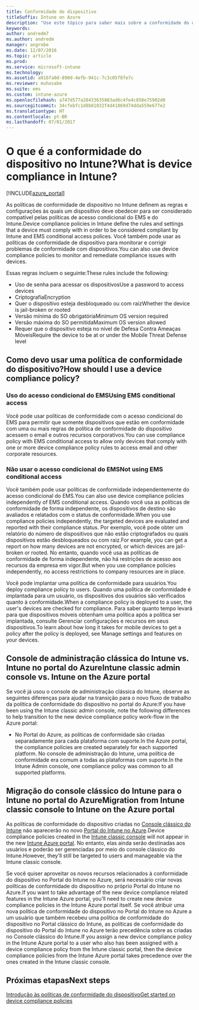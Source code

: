 ```yaml
---
title: Conformidade do dispositivo
titleSuffix: Intune on Azure
description: "Use este tópico para saber mais sobre a conformidade do dispositivo no Microsoft Intune"
keywords: 
author: andredm7
ms.author: andredm
manager: angrobe
ms.date: 12/07/2016
ms.topic: article
ms.prod: 
ms.service: microsoft-intune
ms.technology: 
ms.assetid: a916fa0d-890d-4efb-941c-7c3c05f8fe7c
ms.reviewer: muhosabe
ms.suite: ems
ms.custom: intune-azure
ms.openlocfilehash: a747d577a28433635883ad6c4fe4c858e75902d0
ms.sourcegitcommit: 34cfebfc1d8b81032f4d41869d74dda559e677e2
ms.translationtype: HT
ms.contentlocale: pt-BR
ms.lasthandoff: 07/01/2017
---
```

# <span data-ttu-id="4b17b-103">O que é a conformidade do dispositivo no Intune?</span><span class="sxs-lookup"><span data-stu-id="4b17b-103">What is device compliance in Intune?</span></span>
<a id="what-is-device-compliance-in-intune" class="xliff"></a>

[!INCLUDE[azure_portal](./includes/azure_portal.md)]

<span data-ttu-id="4b17b-104">As políticas de conformidade de dispositivo no Intune definem as regras e configurações às quais um dispositivo deve obedecer para ser considerado compatível pelas políticas de acesso condicional do EMS e do Intune.</span><span class="sxs-lookup"><span data-stu-id="4b17b-104">Device compliance policies in Intune define the rules and settings that a device must comply with in order to be considered compliant by Intune and EMS conditional access polices.</span></span> <span data-ttu-id="4b17b-105">Você também pode usar as políticas de conformidade de dispositivo para monitorar e corrigir problemas de conformidade com dispositivos.</span><span class="sxs-lookup"><span data-stu-id="4b17b-105">You can also use device compliance policies to monitor and remediate compliance issues with devices.</span></span> 

<span data-ttu-id="4b17b-106">Essas regras incluem o seguinte:</span><span class="sxs-lookup"><span data-stu-id="4b17b-106">These rules include the following:</span></span>

- <span data-ttu-id="4b17b-107">Uso de senha para acessar os dispositivos</span><span class="sxs-lookup"><span data-stu-id="4b17b-107">Use a password to access devices</span></span>
- <span data-ttu-id="4b17b-108">Criptografia</span><span class="sxs-lookup"><span data-stu-id="4b17b-108">Encryption</span></span>
- <span data-ttu-id="4b17b-109">Quer o dispositivo esteja desbloqueado ou com raiz</span><span class="sxs-lookup"><span data-stu-id="4b17b-109">Whether the device is jail-broken or rooted</span></span>
- <span data-ttu-id="4b17b-110">Versão mínima do SO obrigatória</span><span class="sxs-lookup"><span data-stu-id="4b17b-110">Minimum OS version required</span></span>
- <span data-ttu-id="4b17b-111">Versão máxima do SO permitida</span><span class="sxs-lookup"><span data-stu-id="4b17b-111">Maximum OS version allowed</span></span>
- <span data-ttu-id="4b17b-112">Requer que o dispositivo esteja no nível de Defesa Contra Ameaças Móveis</span><span class="sxs-lookup"><span data-stu-id="4b17b-112">Require the device to be at or under the Mobile Threat Defense level</span></span>

<!---##  Concepts
Following are some terms and concepts that are useful to understanding how to use compliance policies.

### Device compliance requirements
Compliance requirements are essentially rules like requiring a device PIN or encryption that you can specify as required or not required for a compliance policy.

### Actions for noncompliance

You can specify what needs to happen when a device is determined as noncompliant. This can be a sequence of actions during a specific time.
When you specify these actions, Intune will automatically initiate them in the sequence you specify. See the following example of a sequence of
actions for a device that continues to be in the noncompliant status for
a week:

-   When the device is first determined to be non-compliant, an email with noncompliant notification is sent to the user.

-   3 days after initial noncompliance state, a follow up reminder is sent to the user.

-   5 days after initial noncompliance state, a final reminder with a notification that access to company resources will be blocked on the device in 2 days if the compliance issues are not remediated is sent to the user.

-   7 days after initial noncompliance state, access to company resources is blocked. This requires that you have conditional access policy that specifies that access from noncompliant devices should    be blocked for services such as Exchange and SharePoint.

### Grace Period

This is the time between when a device is first determined as
noncompliant to when access to company resources on that device is blocked. This time allows for time that the user has to resolve
compliance issues on the device. You can also use this time to create your action sequences to send notifications to the user before their access is blocked.

Remember that you need to implement conditional access policies in addition to compliance policies in order for access to company resources to be blocked.--->

##  <span data-ttu-id="4b17b-113">Como devo usar uma política de conformidade do dispositivo?</span><span class="sxs-lookup"><span data-stu-id="4b17b-113">How should I use a device compliance policy?</span></span>
<a id="how-should-i-use-a-device-compliance-policy" class="xliff"></a>

### <span data-ttu-id="4b17b-114">Uso do acesso condicional do EMS</span><span class="sxs-lookup"><span data-stu-id="4b17b-114">Using EMS conditional access</span></span>
<a id="using-ems-conditional-access" class="xliff"></a>
<span data-ttu-id="4b17b-115">Você pode usar políticas de conformidade com o acesso condicional do EMS para permitir que somente dispositivos que estão em conformidade com uma ou mais regras de política de conformidade do dispositivo acessem o email e outros recursos corporativos.</span><span class="sxs-lookup"><span data-stu-id="4b17b-115">You can use compliance policy with EMS conditional access to allow only devices that comply with one or more device compliance policy rules to access email and other corporate resources.</span></span>

### <span data-ttu-id="4b17b-116">Não usar o acesso condicional do EMS</span><span class="sxs-lookup"><span data-stu-id="4b17b-116">Not using EMS conditional access</span></span>
<a id="not-using-ems-conditional-access" class="xliff"></a>
<span data-ttu-id="4b17b-117">Você também pode usar políticas de conformidade independentemente do acesso condicional do EMS.</span><span class="sxs-lookup"><span data-stu-id="4b17b-117">You can also use device compliance policies independently of EMS conditional access.</span></span>
<span data-ttu-id="4b17b-118">Quando você usa as políticas de conformidade de forma independente, os dispositivos de destino são avaliados e relatados com o status de conformidade.</span><span class="sxs-lookup"><span data-stu-id="4b17b-118">When you use compliance policies independently, the targeted devices are evaluated and reported with their compliance status.</span></span> <span data-ttu-id="4b17b-119">Por exemplo, você pode obter um relatório do número de dispositivos que não estão criptografados ou quais dispositivos estão desbloqueados ou com raiz.</span><span class="sxs-lookup"><span data-stu-id="4b17b-119">For example, you can get a report on how many devices are not encrypted, or which devices are jail-broken or rooted.</span></span> <span data-ttu-id="4b17b-120">No entanto, quando você usa as políticas de conformidade de forma independente, não há restrições de acesso aos recursos da empresa em vigor.</span><span class="sxs-lookup"><span data-stu-id="4b17b-120">But when you use compliance policies independently, no access restrictions to company resources are in place.</span></span>

<span data-ttu-id="4b17b-121">Você pode implantar uma política de conformidade para usuários.</span><span class="sxs-lookup"><span data-stu-id="4b17b-121">You deploy compliance policy to users.</span></span> <span data-ttu-id="4b17b-122">Quando uma política de conformidade é implantada para um usuário, os dispositivos dos usuários são verificados quanto à conformidade.</span><span class="sxs-lookup"><span data-stu-id="4b17b-122">When a compliance policy is deployed to a user, the user's devices are checked for compliance.</span></span> <span data-ttu-id="4b17b-123">Para saber quanto tempo levará para que dispositivos móveis obtenham uma política após a política ser implantada, consulte Gerenciar configurações e recursos em seus dispositivos.</span><span class="sxs-lookup"><span data-stu-id="4b17b-123">To learn about how long it takes for mobile devices to get a policy after the policy is deployed, see Manage settings and features on your devices.</span></span>

##  <span data-ttu-id="4b17b-124">Console de administração clássica do Intune vs. Intune no portal do Azure</span><span class="sxs-lookup"><span data-stu-id="4b17b-124">Intune classic admin console vs. Intune on the Azure portal</span></span>
<a id="intune-classic-admin-console-vs-intune-on-the-azure-portal" class="xliff"></a>

<span data-ttu-id="4b17b-125">Se você já usou o console de administração clássica do Intune, observe as seguintes diferenças para ajudar na transição para o novo fluxo de trabalho da política de conformidade do dispositivo no portal do Azure:</span><span class="sxs-lookup"><span data-stu-id="4b17b-125">If you have been using the Intune classic admin console, note the following differences to help transition to the new device compliance policy work-flow in the Azure portal:</span></span>

-   <span data-ttu-id="4b17b-126">No Portal do Azure, as políticas de conformidade são criadas separadamente para cada plataforma com suporte.</span><span class="sxs-lookup"><span data-stu-id="4b17b-126">In the Azure portal, the compliance policies are created separately for each supported platform.</span></span> <span data-ttu-id="4b17b-127">No console de administração do Intune, uma política de conformidade era comum a todas as plataformas com suporte.</span><span class="sxs-lookup"><span data-stu-id="4b17b-127">In the Intune Admin console, one compliance policy was common to all supported platforms.</span></span>

<!--- -   In the Azure portal, you have the ability to specify actions and notifications that are intiated when a device is determined to be noncompliant. This ability does not exist in the Intune admin console.

-   In the Azure portal, you can set a grace period to allow time for the end-user to get their device back to compliance status before they completely lose the ability to get company data on their device. This is not available in the Intune admin console.--->

##  <span data-ttu-id="4b17b-128">Migração do console clássico do Intune para o Intune no portal do Azure</span><span class="sxs-lookup"><span data-stu-id="4b17b-128">Migration from Intune classic console to Intune on the Azure portal</span></span>
<a id="migration-from-intune-classic-console-to-intune-on-the-azure-portal" class="xliff"></a>

<span data-ttu-id="4b17b-129">As políticas de conformidade do dispositivo criadas no [Console clássico do Intune](https://manage.microsoft.com) não aparecerão no novo [Portal do Intune no Azure](https://portal.azure.com).</span><span class="sxs-lookup"><span data-stu-id="4b17b-129">Device compliance policies created in the [Intune classic console](https://manage.microsoft.com) will not appear in the new [Intune Azure portal](https://portal.azure.com).</span></span> <span data-ttu-id="4b17b-130">No entanto, elas ainda serão destinadas aos usuários e poderão ser gerenciadas por meio do console clássico do Intune.</span><span class="sxs-lookup"><span data-stu-id="4b17b-130">However, they’ll still be targeted to users and manageable via the Intune classic console.</span></span>

<span data-ttu-id="4b17b-131">Se você quiser aproveitar os novos recursos relacionados à conformidade do dispositivo no Portal do Intune no Azure, será necessário criar novas políticas de conformidade do dispositivo no próprio Portal do Intune no Azure.</span><span class="sxs-lookup"><span data-stu-id="4b17b-131">If you want to take advantage of the new device compliance related features in the Intune Azure portal, you’ll need to create new device compliance policies in the Intune Azure portal itself.</span></span> <span data-ttu-id="4b17b-132">Se você atribuir uma nova política de conformidade do dispositivo no Portal do Intune no Azure a um usuário que também recebeu uma política de conformidade do dispositivo no Portal clássico do Intune, as políticas de conformidade do dispositivo do Portal do Intune no Azure terão precedência sobre as criadas no Console clássico do Intune.</span><span class="sxs-lookup"><span data-stu-id="4b17b-132">If you assign a new device compliance policy in the Intune Azure portal to a user who also has been assigned with a device compliance policy from the Intune classic portal, then the device compliance policies from the Intune Azure portal takes precedence over the ones created in the Intune classic console.</span></span>

##  <span data-ttu-id="4b17b-133">Próximas etapas</span><span class="sxs-lookup"><span data-stu-id="4b17b-133">Next steps</span></span>
<a id="next-steps" class="xliff"></a>

[<span data-ttu-id="4b17b-134">Introdução às políticas de conformidade do dispositivo</span><span class="sxs-lookup"><span data-stu-id="4b17b-134">Get started on device compliance policies</span></span>](device-compliance-get-started.md)


<!---### See also

Conditional access--->
